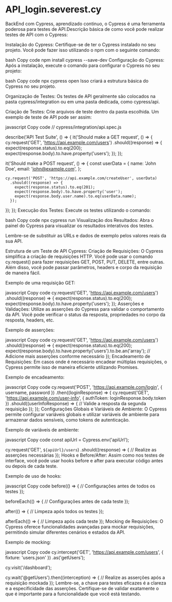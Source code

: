 # API_login.severest.cy
BackEnd com Cypress, aprendizado continuo, o Cypress é uma ferramenta poderosa para testes de API.Descrição básica de como você pode realizar testes de API com o Cypress:

Instalação do Cypress:
Certifique-se de ter o Cypress instalado no seu projeto. Você pode fazer isso utilizando o npm com o seguinte comando:

bash
Copy code
npm install cypress --save-dev
Configuração do Cypress:
Após a instalação, execute o comando para configurar o Cypress no seu projeto:

bash
Copy code
npx cypress open
Isso criará a estrutura básica do Cypress no seu projeto.

Organização de Testes:
Os testes de API geralmente são colocados na pasta cypress/integration ou em uma pasta dedicada, como cypress/api.

Criação de Testes:
Crie arquivos de teste dentro da pasta escolhida. Um exemplo de teste de API pode ser assim:

javascript
Copy code
// cypress/integration/api.spec.js

describe('API Test Suite', () => {
  it('Should make a GET request', () => {
    cy.request('GET', 'https://api.example.com/users')
      .should((response) => {
        expect(response.status).to.eq(200);
        expect(response.body).to.have.property('users');
      });
  });

  it('Should make a POST request', () => {
    const userData = {
      name: 'John Doe',
      email: 'john@example.com',
    };

    cy.request('POST', 'https://api.example.com/createUser', userData)
      .should((response) => {
        expect(response.status).to.eq(201);
        expect(response.body).to.have.property('user');
        expect(response.body.user.name).to.eq(userData.name);
      });
  });
});
Execução dos Testes:
Execute os testes utilizando o comando:

bash
Copy code
npx cypress run
Visualização dos Resultados:
Abra o painel do Cypress para visualizar os resultados interativos dos testes.

Lembre-se de substituir as URLs e dados de exemplo pelos valores reais da sua API.

Estrutura de um Teste de API Cypress:
Criação de Requisições:
O Cypress simplifica a criação de requisições HTTP. Você pode usar o comando cy.request() para fazer requisições GET, POST, PUT, DELETE, entre outras. Além disso, você pode passar parâmetros, headers e corpo da requisição de maneira fácil.

Exemplo de uma requisição GET:

javascript
Copy code
cy.request('GET', 'https://api.example.com/users')
  .should((response) => {
    expect(response.status).to.eq(200);
    expect(response.body).to.have.property('users');
  });
Asserções e Validações:
Utilize as asserções do Cypress para validar o comportamento da API. Você pode verificar o status da resposta, propriedades no corpo da resposta, headers, etc.

Exemplo de asserções:

javascript
Copy code
cy.request('GET', 'https://api.example.com/users')
  .should((response) => {
    expect(response.status).to.eq(200);
    expect(response.body).to.have.property('users').to.be.an('array');
    // Adicione mais asserções conforme necessário
  });
Encadeamento de Requisições:
Em casos onde é necessário encadear múltiplas requisições, o Cypress permite isso de maneira eficiente utilizando Promises.

Exemplo de encadeamento:

javascript
Copy code
cy.request('POST', 'https://api.example.com/login', { username, password })
  .then((loginResponse) => {
    cy.request('GET', 'https://api.example.com/user-info', { authToken: loginResponse.body.token })
      .should((userInfoResponse) => {
        // Valide a resposta da segunda requisição
      });
  });
Configurações Globais e Variáveis de Ambiente:
O Cypress permite configurar variáveis globais e utilizar variáveis de ambiente para armazenar dados sensíveis, como tokens de autenticação.

Exemplo de variáveis de ambiente:

javascript
Copy code
const apiUrl = Cypress.env('apiUrl');

cy.request('GET', `${apiUrl}/users`)
  .should((response) => {
    // Realize as asserções necessárias
  });
Hooks e Before/After:
Assim como nos testes de interface, você pode usar hooks before e after para executar código antes ou depois de cada teste.

Exemplo de uso de hooks:

javascript
Copy code
before(() => {
  // Configurações antes de todos os testes
});

beforeEach(() => {
  // Configurações antes de cada teste
});

after(() => {
  // Limpeza após todos os testes
});

afterEach(() => {
  // Limpeza após cada teste
});
Mocking de Requisições:
O Cypress oferece funcionalidades avançadas para mockar requisições, permitindo simular diferentes cenários e estados da API.

Exemplo de mocking:

javascript
Copy code
cy.intercept('GET', 'https://api.example.com/users', { fixture: 'users.json' })
  .as('getUsers');

cy.visit('/dashboard');

cy.wait('@getUsers').then((interception) => {
  // Realize as asserções após a requisição mockada
});
Lembre-se, a chave para testes eficazes é a clareza e a especificidade das asserções. Certifique-se de validar exatamente o que é importante para a funcionalidade que você está testando.
